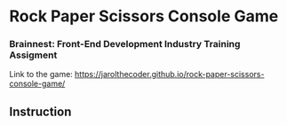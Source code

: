 # Rock Paper Scissors Console Game
### Brainnest: Front-End Development Industry Training Assigment
Link to the game: https://jarolthecoder.github.io/rock-paper-scissors-console-game/

## Instruction

